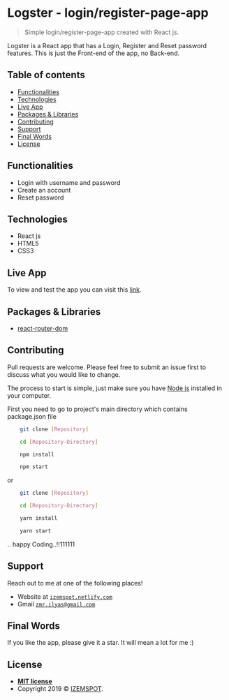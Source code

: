 # Logster - login/register-page-app

> Simple login/register-page-app created with React js.

Logster is a React app that has a Login, Register and Reset password features. This is just the Front-end of the app, no Back-end.

## Table of contents
* [Functionalities](#functionalities)
* [Technologies](#technologies)
* [Live App](#live-app)
* [Packages & Libraries](#packages-&-libraries)
* [Contributing](#contributing)
* [Support](#support)
* [Final Words](#final-words)
* [License](#license)

## Functionalities

* Login with username and password
* Create an account
* Reset password

## Technologies

* React js
* HTML5
* CSS3

## Live App

To view and test the app you can visit this [link](https://logsterapp.netlify.com/).

## Packages & Libraries

* [react-router-dom](https://www.npmjs.com/package/react-router-dom)

## Contributing

Pull requests are welcome. Please feel free to submit an issue first to discuss what you would like to change.

The process to start is simple, just make sure you have [Node js](https://nodejs.org/en/) installed in your computer. 

First you need to go to project's main directory which contains package.json file

```bash
    git clone [Repository]

    cd [Repository-Directory]

    npm install

    npm start
```
or
```bash
    git clone [Repository]

    cd [Repository-Directory]

    yarn install

    yarn start
```
.. happy Coding..!!111111



## Support

Reach out to me at one of the following places!

- Website at <a href="https://izemspot.netlify.com" target="_blank">`izemspot.netlify.com`</a>
- Gmail <a href="mailto:zmr.ilyas@gmail.com" target="_blank">`zmr.ilyas@gmail.com`</a>



## Final Words

If you like the app, please give it a star. It will mean a lot for me :)

## License

- **[MIT license](http://opensource.org/licenses/mit-license.php)**
- Copyright 2019 © <a href="https://izemspot.netlify.com" target="_blank">IZEMSPOT</a>.
